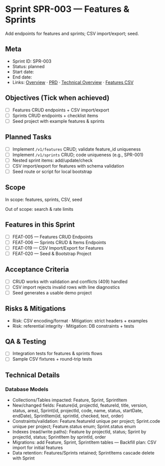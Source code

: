 # Sprint SPR-003 — Features & Sprints

Add endpoints for features and sprints; CSV import/export; seed.

## Meta
- Sprint ID: SPR-003
- Status: planned
- Start date: <YYYY-MM-DD>
- End date: <YYYY-MM-DD>
- Links: [Overview](./overview.md) · [PRD](../../planning/prd.md) · [Technical Overview](../../planning/technical-overview.md) · [Features CSV](../features.csv)

## Objectives (Tick when achieved)
- [ ] Features CRUD endpoints + CSV import/export
- [ ] Sprints CRUD endpoints + checklist items
- [ ] Seed project with example features & sprints

## Planned Tasks
- [ ] Implement `/v1/features` CRUD; validate feature_id uniqueness
- [ ] Implement `/v1/sprints` CRUD; code uniqueness (e.g., SPR-001)
- [ ] Nested sprint items: add/update/check
- [ ] CSV import/export for features with schema validation
- [ ] Seed route or script for local bootstrap

## Scope
In scope: features, sprints, CSV, seed

Out of scope: search & rate limits

## Features in this Sprint
- [ ] FEAT-005 — Features CRUD Endpoints
- [ ] FEAT-006 — Sprints CRUD & Items Endpoints
- [ ] FEAT-019 — CSV Import/Export for Features
- [ ] FEAT-020 — Seed & Bootstrap Project

## Acceptance Criteria
- [ ] CRUD works with validation and conflicts (409) handled
- [ ] CSV import rejects invalid rows with line diagnostics
- [ ] Seed generates a usable demo project

## Risks & Mitigations
- Risk: CSV encoding/format · Mitigation: strict headers + examples
- Risk: referential integrity · Mitigation: DB constraints + tests

## QA & Testing
- [ ] Integration tests for features & sprints flows
- [ ] Sample CSV fixtures + round-trip tests

## Technical Details

### Database Models
- Collections/Tables impacted: Feature, Sprint, SprintItem
- New/changed fields: Feature(id, projectId, featureId, title, version, status, area), Sprint(id, projectId, code, name, status, startDate, endDate), SprintItem(id, sprintId, checked, text, order)
- Constraints/validation: Feature.featureId unique per project; Sprint.code unique per project; Feature.status enum; Sprint.status enum
- Indexes (read/write paths): Feature by projectId, status; Sprint by projectId, status; SprintItem by sprintId, order
- Migrations: add Feature, Sprint, SprintItem tables — Backfill plan: CSV import for initial features
- Data retention: Features/Sprints retained; SprintItems cascade delete with Sprint

